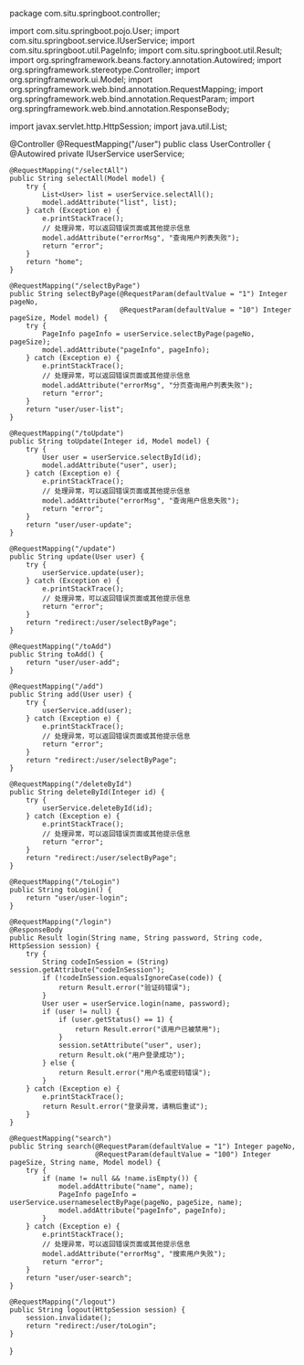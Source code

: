 package com.situ.springboot.controller;

import com.situ.springboot.pojo.User;
import com.situ.springboot.service.IUserService;
import com.situ.springboot.util.PageInfo;
import com.situ.springboot.util.Result;
import org.springframework.beans.factory.annotation.Autowired;
import org.springframework.stereotype.Controller;
import org.springframework.ui.Model;
import org.springframework.web.bind.annotation.RequestMapping;
import org.springframework.web.bind.annotation.RequestParam;
import org.springframework.web.bind.annotation.ResponseBody;

import javax.servlet.http.HttpSession;
import java.util.List;

@Controller
@RequestMapping("/user")
public class UserController {
    @Autowired
    private IUserService userService;

    @RequestMapping("/selectAll")
    public String selectAll(Model model) {
        try {
            List<User> list = userService.selectAll();
            model.addAttribute("list", list);
        } catch (Exception e) {
            e.printStackTrace();
            // 处理异常，可以返回错误页面或其他提示信息
            model.addAttribute("errorMsg", "查询用户列表失败");
            return "error";
        }
        return "home";
    }

    @RequestMapping("/selectByPage")
    public String selectByPage(@RequestParam(defaultValue = "1") Integer pageNo,
                               @RequestParam(defaultValue = "10") Integer pageSize, Model model) {
        try {
            PageInfo pageInfo = userService.selectByPage(pageNo, pageSize);
            model.addAttribute("pageInfo", pageInfo);
        } catch (Exception e) {
            e.printStackTrace();
            // 处理异常，可以返回错误页面或其他提示信息
            model.addAttribute("errorMsg", "分页查询用户列表失败");
            return "error";
        }
        return "user/user-list";
    }

    @RequestMapping("/toUpdate")
    public String toUpdate(Integer id, Model model) {
        try {
            User user = userService.selectById(id);
            model.addAttribute("user", user);
        } catch (Exception e) {
            e.printStackTrace();
            // 处理异常，可以返回错误页面或其他提示信息
            model.addAttribute("errorMsg", "查询用户信息失败");
            return "error";
        }
        return "user/user-update";
    }

    @RequestMapping("/update")
    public String update(User user) {
        try {
            userService.update(user);
        } catch (Exception e) {
            e.printStackTrace();
            // 处理异常，可以返回错误页面或其他提示信息
            return "error";
        }
        return "redirect:/user/selectByPage";
    }

    @RequestMapping("/toAdd")
    public String toAdd() {
        return "user/user-add";
    }

    @RequestMapping("/add")
    public String add(User user) {
        try {
            userService.add(user);
        } catch (Exception e) {
            e.printStackTrace();
            // 处理异常，可以返回错误页面或其他提示信息
            return "error";
        }
        return "redirect:/user/selectByPage";
    }

    @RequestMapping("/deleteById")
    public String deleteById(Integer id) {
        try {
            userService.deleteById(id);
        } catch (Exception e) {
            e.printStackTrace();
            // 处理异常，可以返回错误页面或其他提示信息
            return "error";
        }
        return "redirect:/user/selectByPage";
    }

    @RequestMapping("/toLogin")
    public String toLogin() {
        return "user/user-login";
    }

    @RequestMapping("/login")
    @ResponseBody
    public Result login(String name, String password, String code, HttpSession session) {
        try {
            String codeInSession = (String) session.getAttribute("codeInSession");
            if (!codeInSession.equalsIgnoreCase(code)) {
                return Result.error("验证码错误");
            }
            User user = userService.login(name, password);
            if (user != null) {
                if (user.getStatus() == 1) {
                    return Result.error("该用户已被禁用");
                }
                session.setAttribute("user", user);
                return Result.ok("用户登录成功");
            } else {
                return Result.error("用户名或密码错误");
            }
        } catch (Exception e) {
            e.printStackTrace();
            return Result.error("登录异常，请稍后重试");
        }
    }

    @RequestMapping("search")
    public String search(@RequestParam(defaultValue = "1") Integer pageNo,
                         @RequestParam(defaultValue = "100") Integer pageSize, String name, Model model) {
        try {
            if (name != null && !name.isEmpty()) {
                model.addAttribute("name", name);
                PageInfo pageInfo = userService.usernameselectByPage(pageNo, pageSize, name);
                model.addAttribute("pageInfo", pageInfo);
            }
        } catch (Exception e) {
            e.printStackTrace();
            // 处理异常，可以返回错误页面或其他提示信息
            model.addAttribute("errorMsg", "搜索用户失败");
            return "error";
        }
        return "user/user-search";
    }

    @RequestMapping("/logout")
    public String logout(HttpSession session) {
        session.invalidate();
        return "redirect:/user/toLogin";
    }
}
